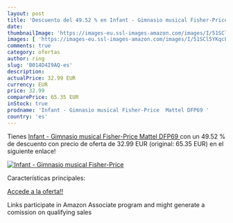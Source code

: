```yaml
---
layout: post
title: 'Descuento del 49.52 % en Infant - Gimnasio musical Fisher-Price  '
date: 
thumbnailImage: 'https://images-eu.ssl-images-amazon.com/images/I/51SCl5YKqcL._SL200_.jpg'
images: [ 'https://images-eu.ssl-images-amazon.com/images/I/51SCl5YKqcL._SL200_.jpg' ]
comments: true
category: ofertas
author: ring
slug: 'B014D4I9AQ-es'
description:
actualPrice: 32.99 EUR
currency: EUR
price: 32.99
comparePrice: 65.35 EUR
inStock: true
prodname: 'Infant - Gimnasio musical Fisher-Price  Mattel DFP69 '
country: 'es'
---
```


Tienes [Infant - Gimnasio musical Fisher-Price  Mattel DFP69 ](https://www.amazon.es/dp/B014D4I9AQ/?tag=tolees-21) con un 49.52 % de descuento con precio de oferta de 32.99 EUR (original: 65.35 EUR) en el siguiente enlace!

[![Infant - Gimnasio musical Fisher-Price  ](https://images-eu.ssl-images-amazon.com/images/I/51SCl5YKqcL._SL200_.jpg)](https://www.amazon.es/dp/B014D4I9AQ/?tag=tolees-21)

Características principales:


[Accede a la oferta!!](https://www.amazon.es/dp/B014D4I9AQ/?tag=tolees-21)

Links participate in Amazon Associate program and might generate a comission on qualifying sales


